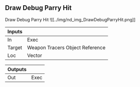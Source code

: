 ## Draw Debug Parry Hit
Draw Debug Parry Hit
![[../img/nd_img_DrawDebugParryHit.png]]

|Inputs||
|--|--|
| In | Exec |
| Target | Weapon Tracers Object Reference |
| Loc | Vector |

|Outputs||
|--|--|
| Out | Exec |
